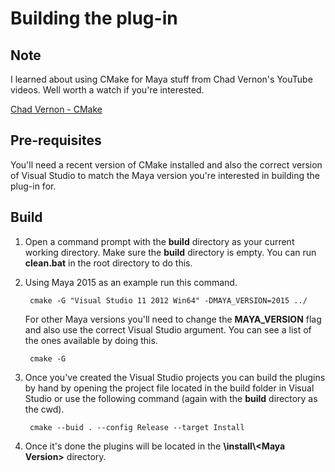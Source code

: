 # Building the plug-in

## Note

I learned about using CMake for Maya stuff from Chad Vernon's YouTube videos. Well worth a watch if you're interested.

[Chad Vernon - CMake](https://www.youtube.com/watch?v=2mUOt_F2ywo&list=PL_RMNSHxKvdUFTdl12WumiqnNWLn4LDQj)

## Pre-requisites

You'll need a recent version of CMake installed and also the correct version of Visual Studio to match the Maya version you're interested in building the plug-in for.

## Build

1. Open a command prompt with the __build__ directory as your current working directory. Make sure the __build__ directory is empty. You can run __clean.bat__ in the root directory to do this.
2. Using Maya 2015 as an example run this command.

        cmake -G "Visual Studio 11 2012 Win64" -DMAYA_VERSION=2015 ../

    For other Maya versions you'll need to change the __MAYA_VERSION__ flag and also use the correct Visual Studio argument. You can see a list of the ones available by doing this.

        cmake -G
        
3. Once you've created the Visual Studio projects you can build the plugins by hand by opening the project file located in the build folder in Visual Studio or use the following command (again with the __build__ directory as the cwd).

        cmake --buid . --config Release --target Install
        
4. Once it's done the plugins will be located in the __\install\\\<Maya Version\>__ directory.




